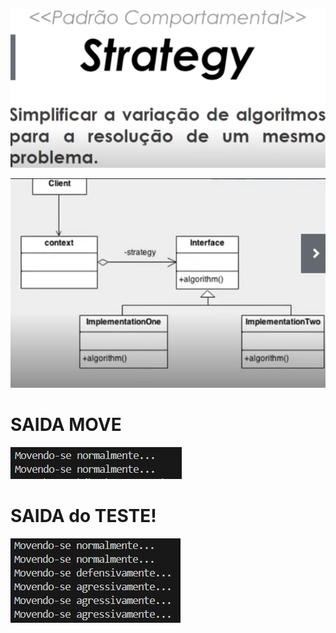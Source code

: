 ![alt text](image-2.png)

![alt text](image-3.png)
# SAIDA MOVE

![alt text](image.png)

# SAIDA do TESTE!
![alt text](image-1.png)
